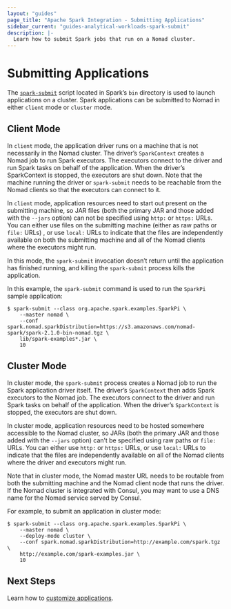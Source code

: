 ```yaml
---
layout: "guides"
page_title: "Apache Spark Integration - Submitting Applications"
sidebar_current: "guides-analytical-workloads-spark-submit"
description: |-
  Learn how to submit Spark jobs that run on a Nomad cluster.
---
```


# Submitting Applications

The [`spark-submit`](https://spark.apache.org/docs/latest/submitting-applications.html)
script located in Spark’s `bin` directory is used to launch applications on a
cluster. Spark applications can be submitted to Nomad in either `client` mode
or `cluster` mode.

## Client Mode

In `client` mode, the application driver runs on a machine that is not
necessarily in the Nomad cluster. The driver’s `SparkContext` creates a Nomad
job to run Spark executors. The executors connect to the driver and run Spark
tasks on behalf of the application. When the driver’s SparkContext is stopped,
the executors are shut down. Note that the machine running the driver or
`spark-submit` needs to be reachable from the Nomad clients so that the
executors can connect to it.

In `client` mode, application resources need to start out present on the
submitting machine, so JAR files (both the primary JAR and those added with the
`--jars` option) can not be specified using `http:` or `https:` URLs. You can
either use files on the submitting machine (either as raw paths or `file:` URLs)
, or use `local:` URLs to indicate that the files are independently available on
 both the submitting machine and all of the Nomad clients where the executors
 might run.

In this mode, the `spark-submit` invocation doesn’t return until the application
has finished running, and killing the `spark-submit` process kills the
application.

In this example, the `spark-submit` command is used to run the `SparkPi` sample
application:

```shell
$ spark-submit --class org.apache.spark.examples.SparkPi \
    --master nomad \
    --conf spark.nomad.sparkDistribution=https://s3.amazonaws.com/nomad-spark/spark-2.1.0-bin-nomad.tgz \
    lib/spark-examples*.jar \
    10
```

## Cluster Mode

In cluster mode, the `spark-submit` process creates a Nomad job to run the Spark
application driver itself. The driver’s `SparkContext` then adds Spark executors
 to the Nomad job. The executors connect to the driver and run Spark tasks on
 behalf of the application. When the driver’s `SparkContext` is stopped, the
 executors are shut down.

In cluster mode, application resources need to be hosted somewhere accessible
to the Nomad cluster, so JARs (both the primary JAR and those added with the
`--jars` option) can’t be specified using raw paths or `file:` URLs. You can either
use `http:` or `https:` URLs, or use `local:` URLs to indicate that the files are
independently available on all of the Nomad clients where the driver and executors
might run.

Note that in cluster mode, the Nomad master URL needs to be routable from both
the submitting machine and the Nomad client node that runs the driver. If the
Nomad cluster is integrated with Consul, you may want to use a DNS name for the
Nomad service served by Consul.

For example, to submit an application in cluster mode:

```shell
$ spark-submit --class org.apache.spark.examples.SparkPi \
    --master nomad \
    --deploy-mode cluster \
    --conf spark.nomad.sparkDistribution=http://example.com/spark.tgz \
    http://example.com/spark-examples.jar \
    10
```

## Next Steps

Learn how to [customize applications](/guides/analytical-workloads/spark/customizing.html).
